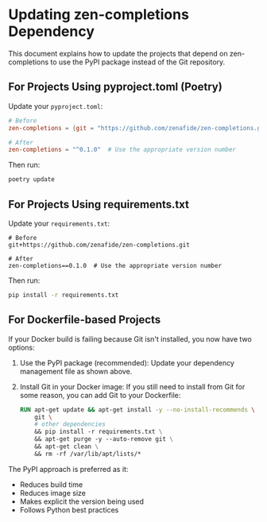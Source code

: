 # Updating zen-completions Dependency

This document explains how to update the projects that depend on zen-completions to use the PyPI package instead of the Git repository.

## For Projects Using pyproject.toml (Poetry)

Update your `pyproject.toml`:

```toml
# Before
zen-completions = {git = "https://github.com/zenafide/zen-completions.git"}

# After
zen-completions = "^0.1.0"  # Use the appropriate version number
```

Then run:
```bash
poetry update
```

## For Projects Using requirements.txt

Update your `requirements.txt`:

```
# Before
git+https://github.com/zenafide/zen-completions.git

# After
zen-completions==0.1.0  # Use the appropriate version number
```

Then run:
```bash
pip install -r requirements.txt
```

## For Dockerfile-based Projects

If your Docker build is failing because Git isn't installed, you now have two options:

1. Use the PyPI package (recommended):
   Update your dependency management file as shown above.

2. Install Git in your Docker image:
   If you still need to install from Git for some reason, you can add Git to your Dockerfile:

   ```dockerfile
   RUN apt-get update && apt-get install -y --no-install-recommends \
       git \
       # other dependencies
       && pip install -r requirements.txt \
       && apt-get purge -y --auto-remove git \
       && apt-get clean \
       && rm -rf /var/lib/apt/lists/*
   ```

The PyPI approach is preferred as it:
- Reduces build time
- Reduces image size
- Makes explicit the version being used
- Follows Python best practices 